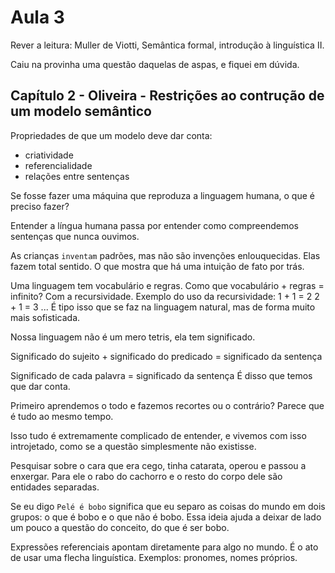 Aula 3
======


Rever a leitura: Muller de Viotti, Semântica formal, introdução à linguística II.

Caiu na provinha uma questão daquelas de aspas, e fiquei em dúvida.

Capítulo 2 - Oliveira - Restrições ao contrução de um modelo semântico
----------------------------------------------------------------------

Propriedades de que um modelo deve dar conta:

- criatividade
- referencialidade
- relações entre sentenças

Se fosse fazer uma máquina que reproduza a linguagem humana, o que é preciso fazer?

Entender a língua humana passa por entender como compreendemos sentenças que nunca ouvimos.

As crianças `inventam` padrões, mas não são invenções enlouquecidas. Elas fazem total sentido. O que mostra que há uma intuição de fato por trás.

Uma linguagem tem vocabulário e regras. Como que vocabulário + regras = infinito? Com a recursividade. Exemplo do uso da recursividade: 1 + 1 = 2
					2 + 1 = 3
					...
É tipo isso que se faz na linguagem natural, mas de forma muito mais sofisticada.

Nossa linguagem não é um mero tetris, ela tem significado.

Significado do sujeito + significado do predicado = significado da sentença

Significado de cada palavra = significado da sentença
É disso que temos que dar conta.

Primeiro aprendemos o todo e fazemos recortes ou o contrário? Parece que é tudo ao mesmo tempo.

Isso tudo é extremamente complicado de entender, e vivemos com isso introjetado, como se a questão simplesmente não existisse.

Pesquisar sobre o cara que era cego, tinha catarata, operou e passou a enxergar. Para ele o rabo do cachorro e o resto do corpo dele são entidades separadas.

Se eu digo `Pelé é bobo` significa que eu separo as coisas do mundo em dois grupos: o que é bobo e o que não é bobo. Essa ideia ajuda a deixar de lado um pouco a questão do conceito, do que é ser bobo.

Expressões referenciais apontam diretamente para algo no mundo. É o ato de usar uma flecha linguística. Exemplos: pronomes, nomes próprios.